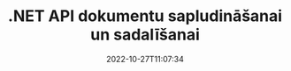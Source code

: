 ---
############################# Static ############################
layout: "product"
date: 2022-10-27T11:07:34
draft: false

product: "Merger"
product_tag: "merger"
platform: ".NET"
platform_tag: "net"

############################# Head ############################
head_title: "C# .NET dokumentu sapludināšanas API | Apvienojiet un sadaliet PDF Word Excel EPUB"
head_description: "C# .NET dokumentu sapludināšanas API, lai apvienotu, sadalītu, apmainītu vai noņemtu dokumentu lapas no PDF, Microsoft Word, Excel, prezentācijām, Visio un attēlu formātiem."

############################# Header ############################
title: ".NET API dokumentu sapludināšanai un sadalīšanai"
description: "API, lai apvienotu, sadalītu, apmainītu, apgrieztu vai noņemtu dokumentus, slaidus un diagrammas .NET lietojumprogrammās."
button:
    enable: true

############################# SubMenu ############################
submenu:
    enable: true
    
    left:
        img_alt: "GroupDocs.Merger for .NET"
        image: "https://www.groupdocs.cloud/templates/groupdocs/images/product-logos/groupdocs-merger-net.png"
        product: "GroupDocs.Merger"
        platform: ".NET"

    middle:
        button:
            # button loop
            - link: "#overview"
              text: "Pārskats"

            # button loop
            - link: "#features"
              text: "Iespējas"

            # button loop
            - link: "#support"
              text: "Atbalsts"

            # button loop
            - link: "https://products.groupdocs.app/merger"
              text: "Demo tiešraide"

            # button loop
            - link: "https://purchase.groupdocs.com/pricing/merger/net"
              text: "Cenu noteikšana"

    right:
        link_download: "https://downloads.groupdocs.com/merger"
        link_learn: "https://docs.groupdocs.com/merger/net/"
        link_buy: "https://purchase.groupdocs.com"

############################# Overview ############################
overview:
    enable: true
    content: |
      GroupDocs.Merger for .NET palīdz ātri izstrādāt augstākās klases biznesa lietojumprogrammas C#, ASP.NET un citās .NET tehnoloģijās. Tikai dažas koda rindiņas ļaus jūsu .NET lietojumprogrammām apvienot, sadalīt, pārkārtot, apmainīt, apgriezt un noņemt vienu lapu vai dokumentu lappušu, slaidu, attēlu vai diagrammu kolekciju. Veiciet šīs darbības ar drošiem failiem, iestatot vai noņemot zināmu un nezināmu failu formātu aizsardzību ar paroli.  

      Izmantojot GroupDocs.Merger for .NET, varat veikt sapludināšanu; sadalīšana un citas saistītas darbības ar atsevišķiem dokumentiem, kā arī dokumentu partijām. Programmatiski savienojiet visu populāro formātu failus, piemēram, Microsoft Word, Excel, PowerPoint, Visio, OpenDocument, PDF, XPS, TXT, CSV, e-grāmatu un attēlu failu formātus.
    tabs:
      enable: true
      
      ## TAB ONE ##
      tab_one:
        description: |
          Tālāk ir sniegts pārskats par GroupDocs.Merger for .NET:
      
        left:
          enable: true
          icon: "fab fa-html5"
          title: "Dokumentu operācijas"
          content: |
            * Mainīt lapu secību
            * Noņemt vai dzēst lapas
            * Sadalīt vai salauzt dokumentu
            * Apmainiet vai sajauciet divas lapas
            * Apgrieziet vienu vai vairākas lapas
            * Apvienojiet vairākus dokumentus
        
        right:
          enable: true
          icon: "fab fa-html5"
          title: "Drošības operācijas"
          content: |
            * Iestatiet dokumentu drošību
            * Pārbaudiet dokumenta drošības statusu
            * Iestatiet dokumenta paroli
            * Atjauniniet dokumenta paroli
            * Noņemiet dokumenta paroli
      
      ## TAB TWO ##
      tab_two:
        description: |
          GroupDocs.Merger for .NET atbalsta šādu [dokumentu failu formātu](https://docs.groupdocs.com/merger/net/supported-document-formats/):

        left:
          enable: true
          table:
            # table loop
            - title: "Microsoft Office"
              content: |
                * **Vārds:** DOC, DOCX, DOCM, DOT, DOTX, DOTM, RTF, TXT
                * **Excel:** XLS, XLSX, XLSM, XLSB, XLTM, XLT, XLTM, XLTX, XLAM, SXC, SpreadsheetML
                * **PowerPoint:** PPT, PPTX, PPS, PPSX, PPSM, POT, POTM, POTX, PPTM
                * **OneNote:** VIENS

        right:
          enable: true
          table:
            # table loop
            - title: "OpenDocument un citi formāti"
              content: |
                * **OpenDocument formāti**: ODT, OTT, ODP, OTP, ODS
                * **Fiksēts izkārtojums**: PDF, XPS
                * **Attēli**: BMP, PNG, TIFF
                * **Tīmeklis**: HTML, MHT, MHTML
                * **Teksts**: TXT, CSV, TSV
                * **LaTex**: TEX
                * **E-grāmata**: EPUB

      ## TAB THREE ##
      tab_three:
        description: |
          GroupDocs.Merger for .NET atbalsta šādas operētājsistēmas, ietvarus un pakotņu pārvaldniekus:
        
        left:
          enable: true
          table:
            # table loop
            - icon: "fab fa-windows"
              title: "Operētājsistēmas"
              content: |
                * Windows darbvirsma
                * Windows Server
                * Windows Azure
                * Linux

            # table loop
            - icon: "fas fa-code"
              title: "Atbalstītie ietvari"
              content: |
                * .NET Framework 2.0 vai jaunāka versija
                * Mono Framework 1.2 vai jaunāka versija
                * .NET standarts 2.0
                * .NET Core 2.0

        right:
          enable: true
          table:
            # table loop
            - icon: "fas fa-box"
              title: "Pakešu pārvaldnieks"
              content: |
                * NuGet

            # table loop
            - icon: "fas fa-tools"
              title: "Attīstības vide"
              content: |
                * Microsoft Visual Studio
                * Xamarin.Android
                * Xamarin.IOS
                * Xamarin.Mac
                * MonoDevelop

############################# Features ############################
features:
    enable: true
    title: "GroupDocs.Merger .NET līdzekļiem"

    feature:
      # feature loop
      - icon: "fas fa-copy"
        content: "Apvienojiet un sapludiniet vairākas lapas, slaidus un diagrammas vienā dokumentā"
       
      # feature loop
      - icon: "fas fa-eye"
        content: "Sadaliet un sadaliet lielus dokumentus vairākos mazākos failos"

      # feature loop
      - icon: "fas fa-bolt"
        content: "Pārkārtojiet, samaisiet un pārkārtojiet lapas, slaidus vai diagrammas"
      
      # feature loop
      - icon: "fas fa-file-powerpoint"
        content: "Apmainiet un apmainiet divas lapas, slaidus vai diagrammas viena ar otru dokumentā"

      # feature loop
      - icon: "fas fa-code"
        content: "Apgrieziet dokumentu, noņemot noteiktas lapas, slaidus vai diagrammas"

      # feature loop
      - icon: "fas fa-cloud"
        content: "Noņemiet atsevišķu lapu, slaidu vai diagrammu kopumu"

      # feature loop
      - icon: "fas fa-remove-format"
        content: "Savienojiet kopā lielu skaitu dokumentu paketēs"

      # feature loop
      - icon: "fas fa-comment-slash"
        content: "Programmatiski pārbaudiet, vai dokuments ir aizsargāts ar paroli"

      # feature loop
      - icon: "fas fa-location-arrow"
        content: "Iestatiet, atiestatiet un noņemiet zināmo un nezināmo dokumentu formātu paroli"

      # feature loop
      - icon: "fas fa-border-all"
        content: "Ielādēt atbalstīto failu formātu sarakstu — teksta sadalīšanas un pievienošanas (ERR) žurnālfaila formāts"

      # feature loop
      - icon: "fas fa-wrench"
        content: "Pagrieziet lapas un mainiet zināmo un nezināmo formātu lappuses orientāciju"

      # feature loop
      - icon: "fas fa-columns"
        content: "Apvienojiet vairākus dažādu formātu failus DOC, DOCX un XPS"

      # feature loop
      - icon: "fas fa-file-word"
        content: "Lielu teksta failu sadalīšana pēc rindu numuriem"

      # feature loop
      - icon: "fas fa-envelope"
        content: "Iegūstiet dokumentu lappušu attēlu attēlus un diagrammu saimes formātus"

      # feature loop
      - icon: "fas fa-print"
        content: "Pievienojiet attēlus ar fona krāsu, lai iegūtu tukšu melnu attēla vietu"

      # feature loop
      - icon: "fas fa-file-archive"
        content: "Apvienojiet dažāda veida dokumentus (DOC, XLS, PPT utt.) vienā PDF failā"

      # feature loop
      - icon: "fas fa-lock"
        content: "Viegli importējiet OLE objektus Microsoft Word, Excel, prezentāciju un OpenDocument failu tipos"

      # feature loop
      - icon: "fas fa-file-code"
        content: "Pievienojiet diagrammas lapai citus dokumentus, izmantojot OLE objektus"

    more_feature:
      # more_feature_loop
      - title: "Noņemiet vēlamās lapas no dokumentiem"
        content: |
          GroupDocs.Merger for .NET API palīdz dzēst no dokumenta nevēlamās lapas.
      
      # more_feature_loop
      - title: "Lietojiet transformāciju renderētajai izvadei"
        content: "Varat veikt dažādas renderētā izvades dokumenta transformācijas, izmantojot GroupDocs.Merger for .NET API. Šīs transformācijas opcijas sniedz jums iespēju kontrolēt veidu, kā attēlot renderēto izvadi. Pieejamās transformācijas ir lappušu rotācijas opcija, lapu pārkārtošanas opcija un teksta ūdenszīmes lietošana."

      # more_feature_loop
      - title: "Pārbaudiet nezināma dokumenta formāta paroli"
        content: "GroupDocs.Merger for .NET API ļauj pārbaudīt paroli dokumentam, kura formāts nav zināms."

############################# Support ############################
support:
    enable: true

############################# Solutions ############################
solutions:
    enable: true
    title: "GroupDocs.Merger piedāvā dokumentu sapludināšanas API citām populārām izstrādes vidēm"

    solution:
        # solution loop
        - img_alt: "GroupDocs.Merger priekš Java"
          image: "https://www.groupdocs.cloud/templates/groupdocs/images/product-logos/groupdocs-merger-java.png"
          product: "GroupDocs.Merger"
          platform: "Java"
          link: "/merger/java/"

############################# Back to top ###############################
back_to_top:
  enable: true
---